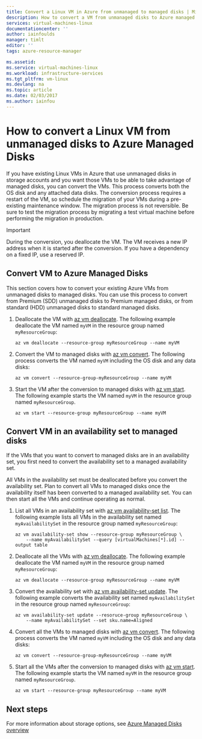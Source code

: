 ```yaml
---
title: Convert a Linux VM in Azure from unmanaged to managed disks | Microsoft Docs
description: How to convert a VM from unmanaged disks to Azure managed disks using the Azure CLI 2.0 (Preview)
services: virtual-machines-linux
documentationcenter: ''
author: iainfoulds
manager: timlt
editor: ''
tags: azure-resource-manager

ms.assetid:
ms.service: virtual-machines-linux
ms.workload: infrastructure-services
ms.tgt_pltfrm: vm-linux
ms.devlang: na
ms.topic: article
ms.date: 02/03/2017
ms.author: iainfou
---
```


# How to convert a Linux VM from unmanaged disks to Azure Managed Disks

If you have existing Linux VMs in Azure that use unmanaged disks in storage accounts and you want those VMs to be able to take advantage of managed disks, you can convert the VMs. This process converts both the OS disk and any attached data disks. The conversion process requires a restart of the VM, so schedule the migration of your VMs during a pre-existing maintenance window. The migration process is not reversible. Be sure to test the migration process by migrating a test virtual machine before performing the migration in production.

> [!IMPORTANT] 
> During the conversion, you deallocate the VM. The VM receives a new IP address when it is started after the conversion. If you have a dependency on a fixed IP, use a reserved IP.

## Convert VM to Azure Managed Disks
This section covers how to convert your existing Azure VMs from unmanaged disks to managed disks. You can use this process to convert from Premium (SDD) unmanaged disks to Premium managed disks, or from standard (HDD) unmanaged disks to standard managed disks. 

1. Deallocate the VM with [az vm deallocate](/cli/azure/vm#deallocate). The following example deallocate the VM named `myVM` in the resource group named `myResourceGroup`:

    ```azurecli
    az vm deallocate --resource-group myResourceGroup --name myVM
    ```

2. Convert the VM to managed disks with [az vm convert](/cli/azure/vm#convert). The following process converts the VM named `myVM` including the OS disk and any data disks:

    ```azurecli
    az vm convert --resource-group-myResourceGroup --name myVM
    ```

3. Start the VM after the conversion to managed disks with [az vm start](/cli/azure/vm#start). The following example starts the VM named `myVM` in the resource group named `myResourceGroup`.

    ```azurecli
    az vm start --resource-group myResourceGroup --name myVM
    ```

## Convert VM in an availability set to managed disks

If the VMs that you want to convert to managed disks are in an availability set, you first need to convert the availability set to a managed availability set.

All VMs in the availability set must be deallocated before you convert the availability set. Plan to convert all VMs to managed disks once the availability itself has been converted to a managed availability set. You can then start all the VMs and continue operating as normal.

1. List all VMs in an availability set with [az vm availability-set list](/cli/azure/vm/availability-set#list). The following example lists all VMs in the availability set named `myAvailabilitySet` in the resource group named `myResourceGroup`:

    ```azurecli
    az vm availability-set show --resource-group myResourceGroup \
        --name myAvailabilitySet --query [virtualMachines[*].id] --output table
    ```

2. Deallocate all the VMs with [az vm deallocate](/cli/azure/vm#deallocate). The following example deallocate the VM named `myVM` in the resource group named `myResourceGroup`:

    ```azurecli
    az vm deallocate --resource-group myResourceGroup --name myVM
    ```

3. Convert the availability set with [az vm availability-set update](/cli/azure/vm/availability-set#update). The following example converts the availability set named `myAvailabilitySet` in the resource group named `myResourceGroup`:

    ```azurecli
    az vm availability-set update --resoruce-group myResourceGroup \
        --name myAvailabilitySet --set sku.name=Aligned
    ```

4. Convert all the VMs to managed disks with [az vm convert](/cli/azure/vm#convert). The following process converts the VM named `myVM` including the OS disk and any data disks:

    ```azurecli
    az vm convert --resource-group-myResourceGroup --name myVM
    ```

5. Start all the VMs after the conversion to managed disks with [az vm start](/cli/azure/vm#start). The following example starts the VM named `myVM` in the resource group named `myResourceGroup`.

    ```azurecli
    az vm start --resource-group myResourceGroup --name myVM
    ```

## Next steps
For more information about storage options, see [Azure Managed Disks overview](../storage/storage-managed-disks-overview.md)